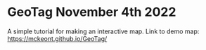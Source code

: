 # GeoTag November 4th 2022
A simple tutorial for making an interactive map.
Link to demo map: https://mckeont.github.io/GeoTag/
